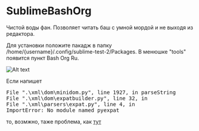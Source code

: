 SublimeBashOrg
==============

Чистой воды фан. Позволяет читать баш с умной мордой и не выходя из редактора.

Для установки положите пакадж в папку /home/{username}/.config/sublime-test-2/Packages. В менюшке "tools" появится пункт Bash Org Ru.

![Alt text](https://dl.dropbox.com/u/750049/bash-og-ru.png)

Если напишет 
<pre>
File ".\xml\dom\minidom.py", line 1927, in parseString
File ".\xml\dom\expatbuilder.py", line 32, in 
File ".\xml\parsers\expat.py", line 4, in 
ImportError: No module named pyexpat
</pre>
 то, возмжно, таже проблема, как [тут]()